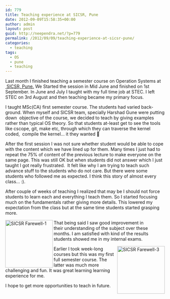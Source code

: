 ```yaml
---
id: 779
title: Teaching experience at SICSR, Pune
date: 2012-09-09T15:58:35+00:00
author: admin
layout: post
guid: http://neependra.net/?p=779
permalink: /2012/09/09/teaching-experience-at-sicsr-pune/
categories:
  - teaching
tags:
  - OS
  - pune
  - teaching
---
```

Last month I finished teaching a semester course on Operation Systems at [ SICSR, Pune.](http://sicsr.ac.in/) We Started the session in Mid June and finished on 1st September. In June and July I taught with my full time job at STEC. I left STEC on 3rd August and then teaching became my primary focus.
  
I taught MSc(CA) first semester course. The students had varied back-ground. When myself and SICSR team, specially Harshad Gune were putting down  objective of the course, we decided to teach by giving examples rather than typical OS theory. So that students at-least get to see the tools like cscope, git, make etc, through which they can traverse the kernel coded,  compile the kernel&#8230; it they wanted 🙂
  
After the first session I was not sure whether student would be able to cope with the content which we have lined up for them. Many times I just had to repeat the 75% of content of the previous lecture to make everyone on the same page. This was still OK but when students did not answer which I just taught I got really frustrated.  It felt like why I am trying to teach such advance stuff to the students who do not care. But there were some students who followed me as expected. I think this story of almost every class&#8230; :).
  
After couple of weeks of teaching I realized that may be I should not force students to learn each and everything I teach them. So I started focusing much on the fundamentals rather giving more details. This lowered my expectation from the class but at the same time students started grasping more.
  
[<img src="http://farm9.staticflickr.com/8309/7963220948_5d37793278_q.jpg" alt="SICSR Farewell-1" width="150" height="150" align="left" />](http://www.flickr.com/photos/neependra/7963220948/ "SICSR Farewell-1 by neependra, on Flickr")
  
That being said I saw good improvement in their understanding of the subject over these months. I am satisfied with kind of the results students showed me in my internal exams.
  
[<img src="http://farm9.staticflickr.com/8451/7963218552_4f2f8cda46_q.jpg" alt="SICSR Farewell-3" width="150" height="150" align="right" />](http://www.flickr.com/photos/neependra/7963218552/ "SICSR Farewell-3 by neependra, on Flickr")
  
Earlier I took week-long courses but this was my first full semester course. The latter was much more challenging and fun. It was great learning learning experience for me.
  
I hope to get more opportunities to teach in future.
